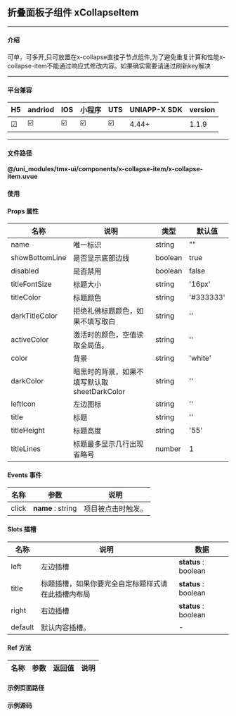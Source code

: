 
## 折叠面板子组件 xCollapseItem

***

#### 介绍

可单，可多开,只可放置在x-collapse直接子节点组件,为了避免重复计算和性能x-collapse-item不能通过响应式修改内容。如果确实需要请通过刷新key解决

***

#### 平台兼容

| H5 | andriod | IOS | 小程序 | UTS | UNIAPP-X SDK | version |
| --- | --- | --- | --- | --- | --- | --- |
| ☑ | ☑️ | ☑️ | ☑️ | ☑️ | 4.44+ | 1.1.9 |

***

#### 文件路径

**@/uni_modules/tmx-ui/components/x-collapse-item/x-collapse-item.uvue**

#### 使用

<x-collapse-item></x-collapse-item>

#### Props 属性

| 名称 | 说明 | 类型 | 默认值 |
| ------ | ---- | ---- | ---- |
| name | 唯一标识 | string | "" |
| showBottomLine | 是否显示底部边线 | boolean | true |
| disabled | 是否禁用 | boolean | false |
| titleFontSize | 标题大小 | string | '16px' |
| titleColor | 标题颜色 | string | '#333333' |
| darkTitleColor | 拒绝礼佛标题颜色，如果不填写取白 | string | '' |
| activeColor | 激活时的颜色，空值读取全局值。 | string | '' |
| color | 背景 | string | 'white' |
| darkColor | 暗黑时的背景，如果不填写默认取sheetDarkColor | string | '' |
| leftIcon | 左边图标 | string | '' |
| title | 标题 | string | '' |
| titleHeight | 标题高度 | string | '55' |
| titleLines | 标题最多显示几行出现省略号 | number | 1 |



#### Events 事件

| 名称 | 参数 | 说明 |
| ------ | ---- | ---- |
| click | **name** : string | 项目被点击时触发。 |


#### Slots 插槽

| 名称 | 说明 | 数据 |
| ------ | ---- | ---- |
| left | 左边插槽 | **status** : boolean<br> |
| title | 标题插槽，如果你要完全自定标题样式请在此插槽内布局 | **status** : boolean<br> |
| right | 右边插槽 | **status** : boolean<br> |
| default | 默认内容插槽。 | - |


#### Ref 方法

| 名称 | 参数 | 返回值 | 说明 |
| ------ | ---- | ---- | ---- |


#### 示例页面路径



#### 示例源码


		
